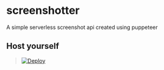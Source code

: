 # screenshotter

A simple serverless screenshot api created using puppeteer

## Host yourself

> [![Deploy](https://vercel.com/button)](https://vercel.com/new/git/external?repository-url=https%3A%2F%2Fgithub.com%2FMushrrom%2Fscreenshotter)
